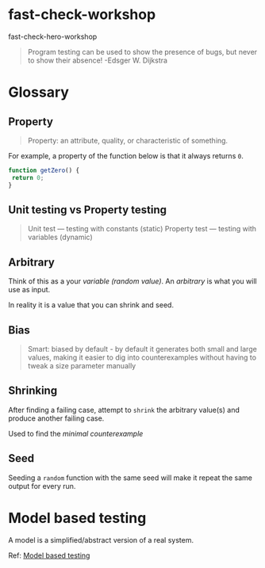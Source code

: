 # fast-check-workshop
fast-check-hero-workshop

> Program testing can be used to show the presence of bugs, but never to show their absence!
> -Edsger W. Dijkstra


# Glossary


## Property
> Property: an attribute, quality, or characteristic of something.

For example, a property of the function below is that it always returns `0`.

```javascript
function getZero() {
 return 0;
}
```

## Unit testing vs Property testing
> Unit test — testing with constants (static)
> Property test — testing with variables (dynamic)




## Arbitrary
Think of this as a  your _variable (random value)_. An _arbitrary_ is what you will use as input.

In reality it is a value that you can shrink and seed.

## Bias
> Smart: biased by default - by default it generates both small and large values, making it easier to dig into counterexamples without having to tweak a size parameter manually

## Shrinking
After finding a failing case, attempt to `shrink` the arbitrary value(s) and produce another failing case.

Used to find the _minimal counterexample_

## Seed
Seeding a `random` function with the same seed will make it repeat the same output for every run.


# Model based testing 
A model is a simplified/abstract version of a real system. 

Ref: [Model based testing](https://github.com/dubzzz/fast-check/blob/master/documentation/1-Guides/Tips.md#model-based-testing-or-ui-test)